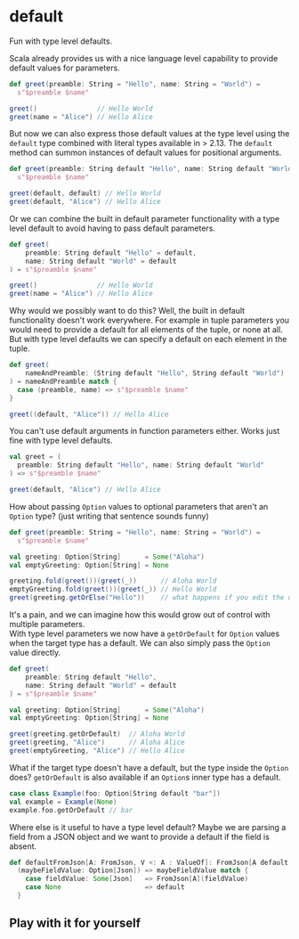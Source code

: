# default
Fun with type level defaults.

Scala already provides us with a nice language level capability to provide default values for parameters.

```scala
def greet(preamble: String = "Hello", name: String = "World") =
  s"$preamble $name"

greet()               // Hello World
greet(name = "Alice") // Hello Alice
```

But now we can also express those default values at the type level using the `default` type combined with literal types available in > 2.13. The `default` method can summon instances of default values for positional arguments.

```scala
def greet(preamble: String default "Hello", name: String default "World") =
  s"$preamble $name"

greet(default, default) // Hello World
greet(default, "Alice") // Hello Alice
```

Or we can combine the built in default parameter functionality with a type level default to avoid having to pass default parameters.

```scala
def greet(
    preamble: String default "Hello" = default,
    name: String default "World" = default
) = s"$preamble $name"

greet()               // Hello World
greet(name = "Alice") // Hello Alice
```

Why would we possibly want to do this? Well, the built in default functionality doesn't work everywhere. For example in tuple parameters you would need to provide a default for all elements of the tuple, or none at all. But with type level defaults we can specify a default on each element in the tuple.

```scala
def greet(
    nameAndPreamble: (String default "Hello", String default "World")
) = nameAndPreamble match {
  case (preamble, name) => s"$preamble $name"
}

greet((default, "Alice")) // Hello Alice
```

You can't use default arguments in function parameters either. Works just fine with type level defaults.

```scala
val greet = (
  preamble: String default "Hello", name: String default "World"
) => s"$preamble $name"

greet(default, "Alice") // Hello Alice
```

How about passing `Option` values to optional parameters that aren't an `Option` type? (just writing that sentence sounds funny)

```scala
def greet(preamble: String = "Hello", name: String = "World") =
  s"$preamble $name"

val greeting: Option[String]      = Some("Aloha")
val emptyGreeting: Option[String] = None

greeting.fold(greet())(greet(_))      // Aloha World
emptyGreeting.fold(greet())(greet(_)) // Hello World
greet(greeting.getOrElse("Hello"))    // what happens if you edit the default parameter value but forget to update the value in `getOrElse`?
```

It's a pain, and we can imagine how this would grow out of control with multiple parameters.   
With type level parameters we now have a `getOrDefault` for `Option` values when the target type has a default. We can also simply pass the `Option` value directly.

```scala
def greet(
    preamble: String default "Hello",
    name: String default "World" = default
) = s"$preamble $name"

val greeting: Option[String]      = Some("Aloha")
val emptyGreeting: Option[String] = None

greet(greeting.getOrDefault)  // Aloha World
greet(greeting, "Alice")      // Aloha Alice
greet(emptyGreeting, "Alice") // Hello Alice
```

What if the target type doesn't have a default, but the type inside the `Option` does? `getOrDefault` is also available if an `Option`s inner type has a default.

```scala
case class Example(foo: Option[String default "bar"])
val example = Example(None)
example.foo.getOrDefault // bar
```

Where else is it useful to have a type level default?
Maybe we are parsing a field from a JSON object and we want to provide a default if the field is absent.

```scala
def defaultFromJson[A: FromJson, V <: A : ValueOf]: FromJson[A default V] = 
  (maybeFieldValue: Option[Json]) => maybeFieldValue match {
    case fieldValue: Some[Json]   => FromJson[A](fieldValue)
    case None                     => default
  }
```

## Play with it for yourself

<script src="https://scastie.scala-lang.org/ENbCHGWET5ecoAJwiuucNg.js"></script>